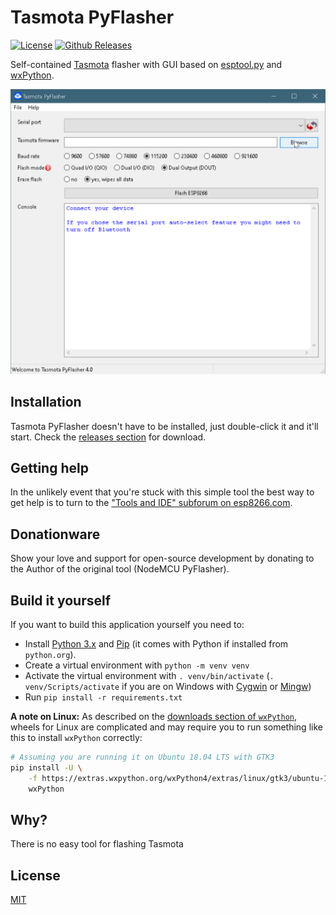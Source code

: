 # Tasmota PyFlasher
[![License](https://marcelstoer.github.io/nodemcu-pyflasher/images/mit-license-badge.svg)](https://github.com/marcelstoer/nodemcu-pyflasher/blob/master/LICENSE)
[![Github Releases](https://img.shields.io/github/downloads/Jason2866/tasmota-pyflasher/total.svg?style=flat)](https://github.com/Jason2866/tasmota-pyflasher/releases)


Self-contained [Tasmota](https://https://github.com/arendst/Tasmota) flasher with GUI based on [esptool.py](https://github.com/espressif/esptool) and [wxPython](https://www.wxpython.org/).

![Image of Tasmota PyFlasher GUI](images/gui.png)

## Installation
Tasmota PyFlasher doesn't have to be installed, just double-click it and it'll start. Check the [releases section](https://github.com/Jason2866/tasmota-pyflasher/releases) for download.

## Getting help
In the unlikely event that you're stuck with this simple tool the best way to get help is 
to turn to the ["Tools and IDE" subforum on esp8266.com](http://www.esp8266.com/viewforum.php?f=22).

## Donationware
Show your love and support for open-source development by donating
to the Author of the original tool (NodeMCU PyFlasher).

## Build it yourself
If you want to build this application yourself you need to:

- Install [Python 3.x](https://www.python.org/downloads/) and [Pip](https://pip.pypa.io/en/stable/installing/) (it comes with Python if installed from `python.org`).
- Create a virtual environment with `python -m venv venv`
- Activate the virtual environment with `. venv/bin/activate` (`. venv/Scripts/activate` if you are on Windows with [Cygwin](https://www.cygwin.com/) or [Mingw](http://mingw.org/))
- Run `pip install -r requirements.txt`

**A note on Linux:** As described on the [downloads section of `wxPython`](https://www.wxpython.org/pages/downloads/), wheels for Linux are complicated and may require you to run something like this to install `wxPython` correctly:

```bash
# Assuming you are running it on Ubuntu 18.04 LTS with GTK3
pip install -U \
    -f https://extras.wxpython.org/wxPython4/extras/linux/gtk3/ubuntu-18.04 \
    wxPython
```

## Why?

There is no easy tool for flashing Tasmota 

## License
[MIT](http://opensource.org/licenses/MIT)
